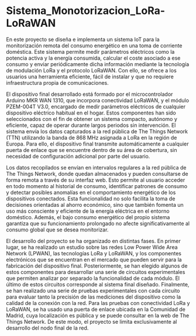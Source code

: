 # Sistema_Monotorizacion_LoRa-LoRaWAN
En este proyecto se diseña e implementa un sistema IoT para la monitorización remota del consumo energético en una toma de corriente doméstica. Este sistema permite medir parámetros eléctricos como la potencia activa y la energía consumida, calcular el coste asociado a ese consumo y enviar periódicamente dicha información mediante la tecnología de modulación LoRa y el protocolo LoRaWAN. Con ello, se ofrece a los usuarios una herramienta eficiente, fácil de instalar y que no requiere infraestructura propia de comunicaciones.

El dispositivo final desarrollado está formado por el microcontrolador Arduino MKR WAN 1310, que incorpora conectividad LoRaWAN, y el módulo PZEM-004T V3.0, encargado de medir parámetros eléctricos de cualquier dispositivo eléctrico habitual en el hogar. Estos componentes han sido seleccionados con el fin de obtener un sistema compacto, autónomo y eficiente, capaz de operar durante largos periodos sin intervención. El sistema envía los datos capturados a la red pública de The Things Network (TTN) utilizando la banda de 868 MHz asignada a LoRa en la región de Europa. Para ello, el dispositivo final transmite automáticamente a cualquier puerta de enlace que se encuentre dentro de su área de cobertura, sin necesidad de configuración adicional por parte del usuario.

Los datos recopilados se envían en intervalos regulares a la red pública de The Things Network, donde quedan almacenados y pueden consultarse de forma remota a través de su interfaz web. Esto permite al usuario acceder en todo momento al historial de consumo, identificar patrones de consumo y detectar posibles anomalías en el comportamiento energético de los dispositivos conectados. Esta funcionalidad no solo facilita la toma de decisiones orientadas al ahorro económico, sino que también fomenta un uso más consciente y eficiente de la energía eléctrica en el entorno doméstico. Además, el bajo consumo energético del propio sistema garantiza que su funcionamiento prolongado no afecte significativamente al consumo global que se desea monitorizar.

El desarrollo del proyecto se ha organizado en distintas fases. En primer lugar, se ha realizado un estudio sobre las redes Low Power Wide Area Network (LPWAN), las tecnologías LoRa y LoRaWAN, y los componentes electrónicos que se encuentran en el mercado que pueden servir para la fabricación del dispositivo final. Posteriormente, se han elegido algunos de estos componentes para desarrollar una serie de circuitos experimentales que permiten analizar por separado la funcionalidad de cada módulo. El último de estos circuitos corresponde al sistema final diseñado. Finalmente, se han realizado una serie de pruebas experimentales con cada circuito para evaluar tanto la precisión de las mediciones del dispositivo como la calidad de la conexión con la red. Para las pruebas con conectividad LoRa y LoRaWAN, se ha usado una puerta de enlace ubicada en la Comunidad de Madrid, cuya localización es pública y se puede consultar en la web de The Things Network. De este modo, el proyecto se limita exclusivamente al desarrollo del nodo final de la red.

